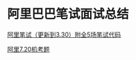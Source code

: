 # 阿里巴巴笔试面试总结
[阿里笔试（更新到3.30）附全5场笔试代码](https://www.nowcoder.com/discuss/396652?type=2)

[阿里7.20机考题](https://www.nowcoder.com/discuss/455801)
